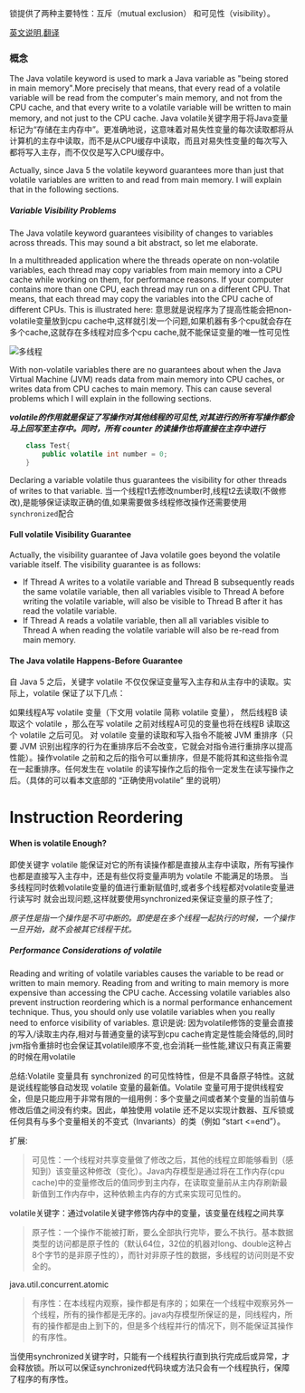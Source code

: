 锁提供了两种主要特性：互斥（mutual exclusion） 和可见性（visibility）。

[英文说明](http://tutorials.jenkov.com/java-concurrency/volatile.html),[翻译](https://www.jianshu.com/p/3893fb35240f)

### 概念

 The Java volatile keyword is used to mark a Java variable as "being stored in main memory".More precisely that means, that every read of a volatile variable will be read from the computer's main memory, and not from the CPU cache, and that every write to a volatile variable will be written to main memory, and not just to the CPU cache.
 Java volatile关键字用于将Java变量标记为“存储在主内存中”。更准确地说，这意味着对易失性变量的每次读取都将从计算机的主存中读取，而不是从CPU缓存中读取，而且对易失性变量的每次写入都将写入主存，而不仅仅是写入CPU缓存中。

 Actually, since Java 5 the volatile keyword guarantees more than just that volatile variables are written to and read from main memory. I will explain that in the following sections.

 ##### Variable Visibility Problems

 The Java volatile keyword guarantees visibility of changes to variables across threads. This may sound a bit abstract, so let me elaborate.

In a multithreaded application where the threads operate on non-volatile variables, each thread may copy variables from main memory into a CPU cache while working on them, for performance reasons. If your computer contains more than one CPU, each thread may run on a different CPU. That means, that each thread may copy the variables into the CPU cache of different CPUs. This is illustrated here:
意思就是说程序为了提高性能会把non-volatile变量放到cpu cache中,这样就引发一个问题,如果机器有多个cpu就会存在多个cache,这就存在多线程对应多个cpu cache,就不能保证变量的唯一性可见性

![多线程](http://tutorials.jenkov.com/images/java-concurrency/java-volatile-1.png)

With non-volatile variables there are no guarantees about when the Java Virtual Machine (JVM) reads data from main memory into CPU caches, or writes data from CPU caches to main memory. This can cause several problems which I will explain in the following sections.


*__volatile的作用就是保证了写操作对其他线程的可见性,对其进行的所有写操作都会马上回写至主存中。同时，所有 counter 的读操作也将直接在主存中进行__*

```java
    class Test{
        public volatile int number = 0;
    }
```
Declaring a variable volatile thus guarantees the visibility for other threads of writes to that variable.
当一个线程t1去修改number时,线程t2去读取(不做修改),是能够保证读取正确的值,如果需要做多线程修改操作还需要使用`synchronized`配合

#### Full volatile Visibility Guarantee

Actually, the visibility guarantee of Java volatile goes beyond the volatile variable itself. The visibility guarantee is as follows:

+ If Thread A writes to a volatile variable and Thread B subsequently reads the same volatile variable, then all variables visible to Thread A before writing the volatile variable, will also be visible to Thread B after it has read the volatile variable.
+ If Thread A reads a volatile variable, then all all variables visible to Thread A when reading the volatile variable will also be re-read from main memory.



#### The Java volatile Happens-Before Guarantee

自 Java 5 之后，关键字 volatile 不仅仅保证变量写入主存和从主存中的读取。实际上，volatile 保证了以下几点：

如果线程A写 volatile 变量（下文用 volatile 简称 volatile 变量）， 然后线程B 读取这个 volatile ，那么在写 volatile 之前对线程A可见的变量也将在线程B 读取这个 volatile 之后可见。
对 volatile 变量的读取和写入指令不能被 JVM 重排序（只要 JVM 识别出程序的行为在重排序后不会改变，它就会对指令进行重排序以提高性能）。操作volatile 之前和之后的指令可以重排序，但是不能将其和这些指令混在一起重排序。任何发生在 volatile 的读写操作之后的指令一定发生在读写操作之后。（具体的可以看本文底部的 “正确使用volatile” 里的说明）


# Instruction Reordering

#### When is volatile Enough?
即使关键字 volatile 能保证对它的所有读操作都是直接从主存中读取，所有写操作也都是直接写入主存中，还是有些仅将变量声明为 volatile 不能满足的场景。
当多线程同时依赖volatile变量的值进行重新赋值时,或者多个线程都对volatile变量进行读写时 就会出现问题,这样就要使用synchronized来保证变量的原子性了;

*原子性是指一个操作是不可中断的。即使是在多个线程一起执行的时候，一个操作一旦开始，就不会被其它线程干扰。*

##### Performance Considerations of volatile
Reading and writing of volatile variables causes the variable to be read or written to main memory. Reading from and writing to main memory is more expensive than accessing the CPU cache. Accessing volatile variables also prevent instruction reordering which is a normal performance enhancement technique. Thus, you should only use volatile variables when you really need to enforce visibility of variables.
意识是说: 因为volatile修饰的变量会直接的写入/读取主内存,相对与普通变量的读写到cpu cache肯定是性能会降低的,同时jvm指令重排时也会保证其volatile顺序不变,也会消耗一些性能,建议只有真正需要的时候在用volatile


总结:Volatile 变量具有 synchronized 的可见性特性，但是不具备原子特性。这就是说线程能够自动发现 volatile 变量的最新值。Volatile 变量可用于提供线程安全，但是只能应用于非常有限的一组用例：多个变量之间或者某个变量的当前值与修改后值之间没有约束。因此，单独使用 volatile 还不足以实现计数器、互斥锁或任何具有与多个变量相关的不变式（Invariants）的类（例如 “start <=end”）。


扩展: 

> 可见性：一个线程对共享变量做了修改之后，其他的线程立即能够看到（感知到）该变量这种修改（变化）。Java内存模型是通过将在工作内存(cpu cache)中的变量修改后的值同步到主内存，在读取变量前从主内存刷新最新值到工作内存中，这种依赖主内存的方式来实现可见性的。

volatile关键字：通过volatile关键字修饰内存中的变量，该变量在线程之间共享

> 原子性：一个操作不能被打断，要么全部执行完毕，要么不执行。基本数据类型的访问都是原子性的（默认64位，32位的机器对long、double这种占8个字节的是非原子性的），而针对非原子性的数据，多线程的访问则是不安全的。

java.util.concurrent.atomic  

> 有序性：在本线程内观察，操作都是有序的；如果在一个线程中观察另外一个线程，所有的操作都是无序的。java内存模型所保证的是，同线程内，所有的操作都是由上到下的，但是多个线程并行的情况下，则不能保证其操作的有序性。

当使用synchronized关键字时，只能有一个线程执行直到执行完成后或异常，才会释放锁。所以可以保证synchronized代码块或方法只会有一个线程执行，保障了程序的有序性。